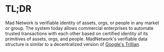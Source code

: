 # TL;DR

Mad Network is verifiable identity of assets, orgs, or people in any market
or group. The system today allows commercial enterprises to automate
trusted transactions with each other based on certified identity of its
primitives of assets, orgs, and people.
MadNetwork's verifiable data structure is similar to a decentralized
version of
[Google's Trillian](https://github.com/google/trillian/blob/master/docs/papers/VerifiableDataStructures.pdf).
